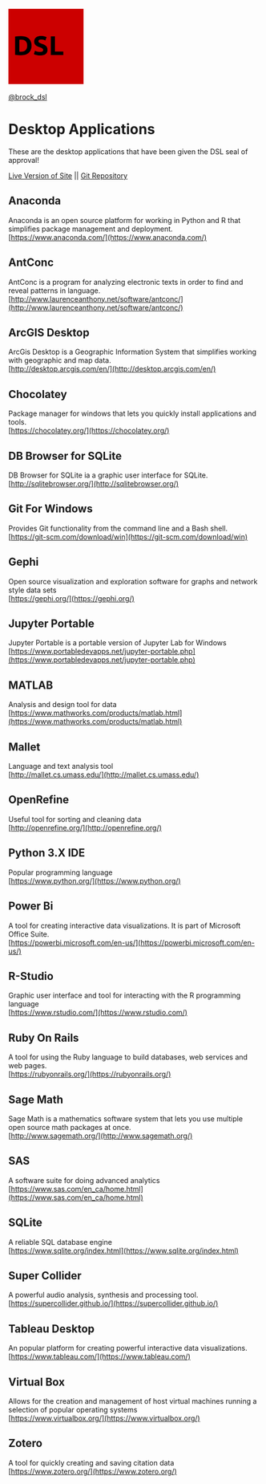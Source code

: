 ![DSL Logo](dsl_logo.png)

[@brock_dsl](https://twitter.com/brock_dsl)

# Desktop Applications  
These are the desktop applications that have been given the  DSL seal of approval!  

[Live Version of Site](https://brockdsl.github.io/Desktop-Programs/)
 || [Git Repository](https://github.com/BrockDSL/Desktop-Programs/)

## Anaconda  
Anaconda is an open source platform for working in Python and R that simplifies package management and deployment.  
[https://www.anaconda.com/](https://www.anaconda.com/)  
  
## AntConc  
AntConc is a program for analyzing electronic texts in order to find and reveal patterns in language.  
[http://www.laurenceanthony.net/software/antconc/](http://www.laurenceanthony.net/software/antconc/)  
  
## ArcGIS Desktop  
ArcGis Desktop is a Geographic Information System that simplifies working with geographic and map data.  
[http://desktop.arcgis.com/en/](http://desktop.arcgis.com/en/)  
  
## Chocolatey  
Package manager for windows that lets you quickly install applications and tools.  
[https://chocolatey.org/](https://chocolatey.org/)  
  
## DB Browser for SQLite  
DB Browser for SQLite ia a graphic user interface for SQLite.  
[http://sqlitebrowser.org/](http://sqlitebrowser.org/)  
  
## Git For Windows  
Provides Git functionality from the command line and a Bash shell.  
[https://git-scm.com/download/win](https://git-scm.com/download/win)  
  
## Gephi  
Open source visualization and exploration software for graphs and network style data sets  
[https://gephi.org/](https://gephi.org/)  
  
## Jupyter Portable  
Jupyter Portable is a portable version of Jupyter Lab for Windows  
[https://www.portabledevapps.net/jupyter-portable.php](https://www.portabledevapps.net/jupyter-portable.php)  
  
## MATLAB  
Analysis and design tool for data  
[https://www.mathworks.com/products/matlab.html](https://www.mathworks.com/products/matlab.html)  
  
## Mallet  
Language and text analysis tool  
[http://mallet.cs.umass.edu/](http://mallet.cs.umass.edu/)  
  
## OpenRefine  
Useful tool for sorting and cleaning data  
[http://openrefine.org/](http://openrefine.org/)  
  
## Python 3.X  IDE  
Popular programming language  
[https://www.python.org/](https://www.python.org/)  
  
## Power Bi  
A tool for creating interactive data visualizations.  It is part of Microsoft Office Suite.  
[https://powerbi.microsoft.com/en-us/](https://powerbi.microsoft.com/en-us/)  
  
## R-Studio  
Graphic user interface and tool for interacting with the R programming language  
[https://www.rstudio.com/](https://www.rstudio.com/)  
  
## Ruby On Rails  
A tool for using the Ruby language to build databases, web services and web pages.  
[https://rubyonrails.org/](https://rubyonrails.org/)  
  
## Sage Math  
Sage Math is a mathematics software system that lets you use multiple open source math packages at once.  
[http://www.sagemath.org/](http://www.sagemath.org/)  
  
## SAS  
A software suite for doing advanced analytics  
[https://www.sas.com/en_ca/home.html](https://www.sas.com/en_ca/home.html)  
  
## SQLite  
A reliable SQL database engine  
[https://www.sqlite.org/index.html](https://www.sqlite.org/index.html)  
  
## Super Collider
A powerful audio analysis, synthesis and processing tool.  
[https://supercollider.github.io/](https://supercollider.github.io/)  
  
## Tableau Desktop  
An popular platform for creating powerful interactive data visualizations.  
[https://www.tableau.com/](https://www.tableau.com/)  
  
## Virtual Box
Allows for the creation and management of host virtual machines running a selection of popular operating systems  
[https://www.virtualbox.org/](https://www.virtualbox.org/)  
  
## Zotero  
A tool for quickly creating and saving citation data  
[https://www.zotero.org/](https://www.zotero.org/)  
  
